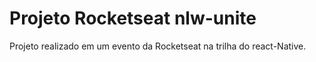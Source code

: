 # Projeto Rocketseat nlw-unite

Projeto realizado em um evento da Rocketseat na trilha do react-Native.
